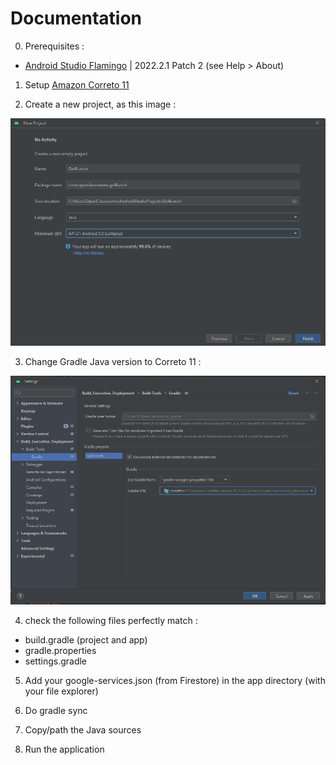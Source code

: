 # Documentation

0. Prerequisites :

- [Android Studio Flamingo](https://redirector.gvt1.com/edgedl/android/studio/install/2022.2.1.20/android-studio-2022.2.1.20-windows.exe) | 2022.2.1 Patch 2 (see Help > About)

1. Setup [Amazon Correto 11](https://corretto.aws/downloads/latest/amazon-corretto-11-x64-windows-jdk.msi)

2. Create a new project, as this image :

![Android Studio New Project](./doc/01.png)

3. Change Gradle Java version to Correto 11 :

![Switch Java version to Correto 11](./doc/02.png)

4. check the following files perfectly match :

- build.gradle (project and app)
- gradle.properties
- settings.gradle

5. Add your google-services.json (from Firestore) in the app directory (with your file explorer)

5. Do gradle sync

6. Copy/path the Java sources

7. Run the application
